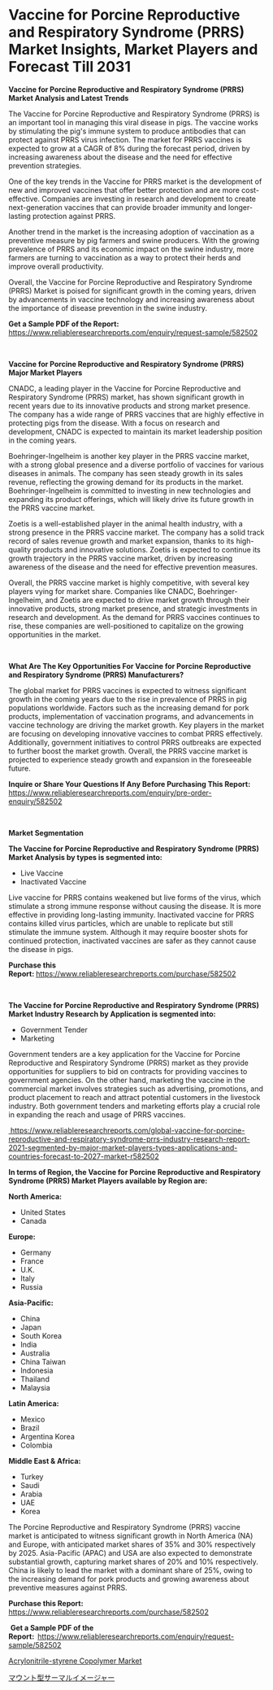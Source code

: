 <p><h1>Vaccine for Porcine Reproductive and Respiratory Syndrome (PRRS) Market Insights, Market Players and Forecast Till 2031</h1></p><p><strong>Vaccine for Porcine Reproductive and Respiratory Syndrome (PRRS) Market Analysis and Latest Trends</strong></p>
<p><p>The Vaccine for Porcine Reproductive and Respiratory Syndrome (PRRS) is an important tool in managing this viral disease in pigs. The vaccine works by stimulating the pig's immune system to produce antibodies that can protect against PRRS virus infection. The market for PRRS vaccines is expected to grow at a CAGR of 8% during the forecast period, driven by increasing awareness about the disease and the need for effective prevention strategies.</p><p>One of the key trends in the Vaccine for PRRS market is the development of new and improved vaccines that offer better protection and are more cost-effective. Companies are investing in research and development to create next-generation vaccines that can provide broader immunity and longer-lasting protection against PRRS.</p><p>Another trend in the market is the increasing adoption of vaccination as a preventive measure by pig farmers and swine producers. With the growing prevalence of PRRS and its economic impact on the swine industry, more farmers are turning to vaccination as a way to protect their herds and improve overall productivity.</p><p>Overall, the Vaccine for Porcine Reproductive and Respiratory Syndrome (PRRS) Market is poised for significant growth in the coming years, driven by advancements in vaccine technology and increasing awareness about the importance of disease prevention in the swine industry.</p></p>
<p><strong>Get a Sample PDF of the Report:&nbsp;</strong> <a href="https://www.reliableresearchreports.com/enquiry/request-sample/582502">https://www.reliableresearchreports.com/enquiry/request-sample/582502</a></p>
<p>&nbsp;</p>
<p><strong>Vaccine for Porcine Reproductive and Respiratory Syndrome (PRRS) Major Market Players</strong></p>
<p><p>CNADC, a leading player in the Vaccine for Porcine Reproductive and Respiratory Syndrome (PRRS) market, has shown significant growth in recent years due to its innovative products and strong market presence. The company has a wide range of PRRS vaccines that are highly effective in protecting pigs from the disease. With a focus on research and development, CNADC is expected to maintain its market leadership position in the coming years.</p><p>Boehringer-Ingelheim is another key player in the PRRS vaccine market, with a strong global presence and a diverse portfolio of vaccines for various diseases in animals. The company has seen steady growth in its sales revenue, reflecting the growing demand for its products in the market. Boehringer-Ingelheim is committed to investing in new technologies and expanding its product offerings, which will likely drive its future growth in the PRRS vaccine market.</p><p>Zoetis is a well-established player in the animal health industry, with a strong presence in the PRRS vaccine market. The company has a solid track record of sales revenue growth and market expansion, thanks to its high-quality products and innovative solutions. Zoetis is expected to continue its growth trajectory in the PRRS vaccine market, driven by increasing awareness of the disease and the need for effective prevention measures.</p><p>Overall, the PRRS vaccine market is highly competitive, with several key players vying for market share. Companies like CNADC, Boehringer-Ingelheim, and Zoetis are expected to drive market growth through their innovative products, strong market presence, and strategic investments in research and development. As the demand for PRRS vaccines continues to rise, these companies are well-positioned to capitalize on the growing opportunities in the market.</p></p>
<p>&nbsp;</p>
<p><strong>What Are The Key Opportunities For Vaccine for Porcine Reproductive and Respiratory Syndrome (PRRS) Manufacturers?</strong></p>
<p><p>The global market for PRRS vaccines is expected to witness significant growth in the coming years due to the rise in prevalence of PRRS in pig populations worldwide. Factors such as the increasing demand for pork products, implementation of vaccination programs, and advancements in vaccine technology are driving the market growth. Key players in the market are focusing on developing innovative vaccines to combat PRRS effectively. Additionally, government initiatives to control PRRS outbreaks are expected to further boost the market growth. Overall, the PRRS vaccine market is projected to experience steady growth and expansion in the foreseeable future.</p></p>
<p><strong>Inquire or Share Your Questions If Any Before Purchasing This Report:</strong> <a href="https://www.reliableresearchreports.com/enquiry/pre-order-enquiry/582502">https://www.reliableresearchreports.com/enquiry/pre-order-enquiry/582502</a></p>
<p>&nbsp;</p>
<p><strong>Market Segmentation</strong></p>
<p><strong>The Vaccine for Porcine Reproductive and Respiratory Syndrome (PRRS) Market Analysis by types is segmented into:</strong></p>
<p><ul><li>Live Vaccine</li><li>Inactivated Vaccine</li></ul></p>
<p><p>Live vaccine for PRRS contains weakened but live forms of the virus, which stimulate a strong immune response without causing the disease. It is more effective in providing long-lasting immunity. Inactivated vaccine for PRRS contains killed virus particles, which are unable to replicate but still stimulate the immune system. Although it may require booster shots for continued protection, inactivated vaccines are safer as they cannot cause the disease in pigs.</p></p>
<p><strong>Purchase this Report:&nbsp;</strong><a href="https://www.reliableresearchreports.com/purchase/582502">https://www.reliableresearchreports.com/purchase/582502</a></p>
<p>&nbsp;</p>
<p><strong>The Vaccine for Porcine Reproductive and Respiratory Syndrome (PRRS) Market Industry Research by Application is segmented into:</strong></p>
<p><ul><li>Government Tender</li><li>Marketing</li></ul></p>
<p><p>Government tenders are a key application for the Vaccine for Porcine Reproductive and Respiratory Syndrome (PRRS) market as they provide opportunities for suppliers to bid on contracts for providing vaccines to government agencies. On the other hand, marketing the vaccine in the commercial market involves strategies such as advertising, promotions, and product placement to reach and attract potential customers in the livestock industry. Both government tenders and marketing efforts play a crucial role in expanding the reach and usage of PRRS vaccines.</p></p>
<p><a href="https://www.reliableresearchreports.com/global-vaccine-for-porcine-reproductive-and-respiratory-syndrome-prrs-industry-research-report-2021-segmented-by-major-market-players-types-applications-and-countries-forecast-to-2027-market-r582502">&nbsp;https://www.reliableresearchreports.com/global-vaccine-for-porcine-reproductive-and-respiratory-syndrome-prrs-industry-research-report-2021-segmented-by-major-market-players-types-applications-and-countries-forecast-to-2027-market-r582502</a></p>
<p><strong>In terms of Region, the Vaccine for Porcine Reproductive and Respiratory Syndrome (PRRS) Market Players available by Region are:</strong></p>
<p>
    <p> <strong> North America: </strong>
        <ul>
            <li>United States</li>
            <li>Canada</li>
        </ul>
        </p> 
    <p> <strong> Europe: </strong>
        <ul>
            <li>Germany</li>
            <li>France</li>
            <li>U.K.</li>
            <li>Italy</li>
            <li>Russia</li>
        </ul>
        </p> 
    <p> <strong> Asia-Pacific: </strong>
        <ul>
            <li>China</li>
            <li>Japan</li>
            <li>South Korea</li>
            <li>India</li>
            <li>Australia</li>
            <li>China Taiwan</li>
            <li>Indonesia</li>
            <li>Thailand</li>
            <li>Malaysia</li>
        </ul>
        </p> 
    <p> <strong> Latin America: </strong>
        <ul>
            <li>Mexico</li>
            <li>Brazil</li>
            <li>Argentina Korea</li>
            <li>Colombia</li>
        </ul>
        </p> 
    <p> <strong> Middle East & Africa: </strong>
        <ul>
            <li>Turkey</li>
            <li>Saudi</li>
            <li>Arabia</li>
            <li>UAE</li>
            <li>Korea</li>
        </ul>
    </p>
    </p>
<p><p>The Porcine Reproductive and Respiratory Syndrome (PRRS) vaccine market is anticipated to witness significant growth in North America (NA) and Europe, with anticipated market shares of 35% and 30% respectively by 2025. Asia-Pacific (APAC) and USA are also expected to demonstrate substantial growth, capturing market shares of 20% and 10% respectively. China is likely to lead the market with a dominant share of 25%, owing to the increasing demand for pork products and growing awareness about preventive measures against PRRS.</p></p>
<p><strong>Purchase this Report: </strong><a href="https://www.reliableresearchreports.com/purchase/582502">https://www.reliableresearchreports.com/purchase/582502</a></p>
<p>&nbsp;<strong>Get a Sample PDF of the Report:&nbsp;&nbsp;</strong><a href="https://www.reliableresearchreports.com/enquiry/request-sample/582502">https://www.reliableresearchreports.com/enquiry/request-sample/582502</a></p>
<p><strong></strong></p>
<p><p><a href="https://github.com/ashman753/Market-Research-Report-List-1/blob/main/acrylonitrile-styrene-copolymer-market.md">Acrylonitrile-styrene Copolymer Market</a></p><p><a href="https://github.com/jkjreqjscoxx7/Market-Research-Report-List-2/blob/main/132819195276.md">マウント型サーマルイメージャー</a></p></p>